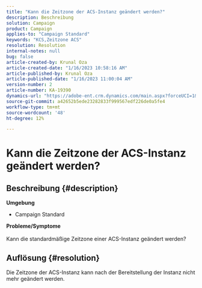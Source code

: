 ```yaml
---
title: "Kann die Zeitzone der ACS-Instanz geändert werden?"
description: Beschreibung
solution: Campaign
product: Campaign
applies-to: "Campaign Standard"
keywords: "KCS,Zeitzone ACS"
resolution: Resolution
internal-notes: null
bug: false
article-created-by: Krunal Oza
article-created-date: "1/16/2023 10:58:16 AM"
article-published-by: Krunal Oza
article-published-date: "1/16/2023 11:00:04 AM"
version-number: 2
article-number: KA-19390
dynamics-url: "https://adobe-ent.crm.dynamics.com/main.aspx?forceUCI=1&pagetype=entityrecord&etn=knowledgearticle&id=f8a0ffa7-8c95-ed11-aad1-6045bd006793"
source-git-commit: a42652b5ede23282833f999567edf226de0a5fe4
workflow-type: tm+mt
source-wordcount: '48'
ht-degree: 12%

---
```


# Kann die Zeitzone der ACS-Instanz geändert werden?

## Beschreibung {#description}

<b>Umgebung</b>
- Campaign Standard



<b>Probleme/Symptome</b><br><br>Kann die standardmäßige Zeitzone einer ACS-Instanz geändert werden?<br>

## Auflösung {#resolution}


Die Zeitzone der ACS-Instanz kann nach der Bereitstellung der Instanz nicht mehr geändert werden.
